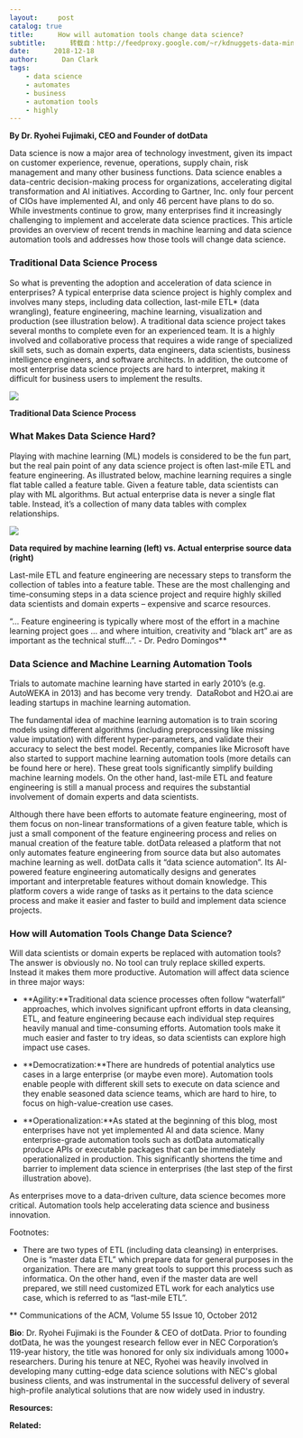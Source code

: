 ```yaml
---
layout:     post
catalog: true
title:      How will automation tools change data science?
subtitle:      转载自：http://feedproxy.google.com/~r/kdnuggets-data-mining-analytics/~3/tqr4ffwKhDY/automation-data-science.html
date:      2018-12-18
author:      Dan Clark
tags:
    - data science
    - automates
    - business
    - automation tools
    - highly
---
```


**By Dr. Ryohei Fujimaki, CEO and Founder of dotData**

Data science is now a major area of technology investment, given its impact on customer experience, revenue, operations, supply chain, risk management and many other business functions. Data science enables a data-centric decision-making process for organizations, accelerating digital transformation and AI initiatives. According to Gartner, Inc. only four percent of CIOs have implemented AI, and only 46 percent have plans to do so. While investments continue to grow, many enterprises find it increasingly challenging to implement and accelerate data science practices. This article provides an overview of recent trends in machine learning and data science automation tools and addresses how those tools will change data science.

### Traditional Data Science Process

So what is preventing the adoption and acceleration of data science in enterprises? A typical enterprise data science project is highly complex and involves many steps, including data collection, last-mile ETL* (data wrangling), feature engineering, machine learning, visualization and production (see illustration below). A traditional data science project takes several months to complete even for an experienced team. It is a highly involved and collaborative process that requires a wide range of specialized skill sets, such as domain experts, data engineers, data scientists, business intelligence engineers, and software architects. In addition, the outcome of most enterprise data science projects are hard to interpret, making it difficult for business users to implement the results.

![](https://www.kdnuggets.com/wp-content/uploads/traditional-data-science-process.png)


**Traditional Data Science Process**

### What Makes Data Science Hard?

Playing with machine learning (ML) models is considered to be the fun part, but the real pain point of any data science project is often last-mile ETL and feature engineering. As illustrated below, machine learning requires a single flat table called a feature table. Given a feature table, data scientists can play with ML algorithms. But actual enterprise data is never a single flat table. Instead, it’s a collection of many data tables with complex relationships.

![](https://www.kdnuggets.com/wp-content/uploads/machine-learning-data.jpg)


**Data required by machine learning (left) vs. Actual enterprise source data (right)**

Last-mile ETL and feature engineering are necessary steps to transform the collection of tables into a feature table. These are the most challenging and time-consuming steps in a data science project and require highly skilled data scientists and domain experts – expensive and scarce resources.

“… Feature engineering is typically where most of the effort in a machine learning project goes … and where intuition, creativity and “black art” are as important as the technical stuff…”. - Dr. Pedro Domingos**

### Data Science and Machine Learning Automation Tools

Trials to automate machine learning have started in early 2010’s (e.g. AutoWEKA in 2013) and has become very trendy.  DataRobot and H2O.ai are leading startups in machine learning automation.

The fundamental idea of machine learning automation is to train scoring models using different algorithms (including preprocessing like missing value imputation) with different hyper-parameters, and validate their accuracy to select the best model. Recently, companies like Microsoft have also started to support machine learning automation tools (more details can be found here or here). These great tools significantly simplify building machine learning models. On the other hand, last-mile ETL and feature engineering is still a manual process and requires the substantial involvement of domain experts and data scientists.

Although there have been efforts to automate feature engineering, most of them focus on non-linear transformations of a given feature table, which is just a small component of the feature engineering process and relies on manual creation of the feature table. dotData released a platform that not only automates feature engineering from source data but also automates machine learning as well. dotData calls it “data science automation”. Its AI-powered feature engineering automatically designs and generates important and interpretable features without domain knowledge. This platform covers a wide range of tasks as it pertains to the data science process and make it easier and faster to build and implement data science projects.

### How will Automation Tools Change Data Science?

Will data scientists or domain experts be replaced with automation tools? The answer is obviously no. No tool can truly replace skilled experts. Instead it makes them more productive. Automation will affect data science in three major ways:

- **Agility:**Traditional data science processes often follow “waterfall” approaches, which involves significant upfront efforts in data cleansing, ETL, and feature engineering because each individual step requires heavily manual and time-consuming efforts. Automation tools make it much easier and faster to try ideas, so data scientists can explore high impact use cases.

- **Democratization:**There are hundreds of potential analytics use cases in a large enterprise (or maybe even more). Automation tools enable people with different skill sets to execute on data science and they enable seasoned data science teams, which are hard to hire, to focus on high-value-creation use cases.

- **Operationalization:**As stated at the beginning of this blog, most enterprises have not yet implemented AI and data science. Many enterprise-grade automation tools such as dotData automatically produce APIs or executable packages that can be immediately operationalized in production. This significantly shortens the time and barrier to implement data science in enterprises (the last step of the first illustration above).


As enterprises move to a data-driven culture, data science becomes more critical. Automation tools help accelerating data science and business innovation.

Footnotes:

* There are two types of ETL (including data cleansing) in enterprises. One is “master data ETL” which prepare data for general purposes in the organization. There are many great tools to support this process such as informatica. On the other hand, even if the master data are well prepared, we still need customized ETL work for each analytics use case, which is referred to as “last-mile ETL”.

** Communications of the ACM, Volume 55 Issue 10, October 2012

**Bio**: Dr. Ryohei Fujimaki is the Founder & CEO of dotData. Prior to founding dotData, he was the youngest research fellow ever in NEC Corporation’s 119-year history, the title was honored for only six individuals among 1000+ researchers. During his tenure at NEC, Ryohei was heavily involved in developing many cutting-edge data science solutions with NEC's global business clients, and was instrumental in the successful delivery of several high-profile analytical solutions that are now widely used in industry.

**Resources:**

**Related:**



 

